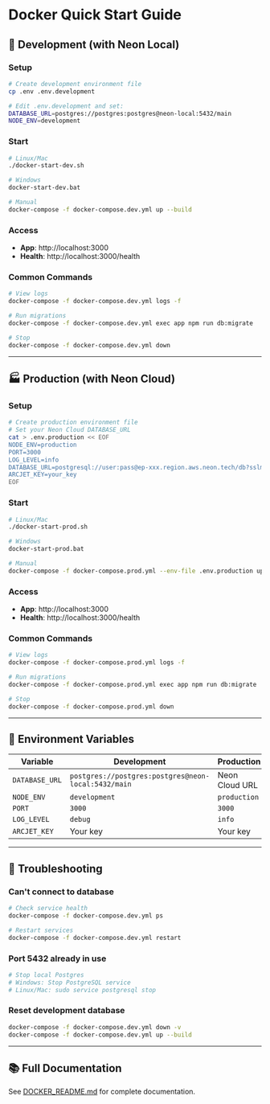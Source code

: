 # Docker Quick Start Guide

## 🚀 Development (with Neon Local)

### Setup
```bash
# Create development environment file
cp .env .env.development

# Edit .env.development and set:
DATABASE_URL=postgres://postgres:postgres@neon-local:5432/main
NODE_ENV=development
```

### Start
```bash
# Linux/Mac
./docker-start-dev.sh

# Windows
docker-start-dev.bat

# Manual
docker-compose -f docker-compose.dev.yml up --build
```

### Access
- **App**: http://localhost:3000
- **Health**: http://localhost:3000/health

### Common Commands
```bash
# View logs
docker-compose -f docker-compose.dev.yml logs -f

# Run migrations
docker-compose -f docker-compose.dev.yml exec app npm run db:migrate

# Stop
docker-compose -f docker-compose.dev.yml down
```

---

## 🏭 Production (with Neon Cloud)

### Setup
```bash
# Create production environment file
# Set your Neon Cloud DATABASE_URL
cat > .env.production << EOF
NODE_ENV=production
PORT=3000
LOG_LEVEL=info
DATABASE_URL=postgresql://user:pass@ep-xxx.region.aws.neon.tech/db?sslmode=require
ARCJET_KEY=your_key
EOF
```

### Start
```bash
# Linux/Mac
./docker-start-prod.sh

# Windows
docker-start-prod.bat

# Manual
docker-compose -f docker-compose.prod.yml --env-file .env.production up --build -d
```

### Access
- **App**: http://localhost:3000
- **Health**: http://localhost:3000/health

### Common Commands
```bash
# View logs
docker-compose -f docker-compose.prod.yml logs -f

# Run migrations
docker-compose -f docker-compose.prod.yml exec app npm run db:migrate

# Stop
docker-compose -f docker-compose.prod.yml down
```

---

## 📝 Environment Variables

| Variable | Development | Production |
|----------|-------------|------------|
| `DATABASE_URL` | `postgres://postgres:postgres@neon-local:5432/main` | Neon Cloud URL |
| `NODE_ENV` | `development` | `production` |
| `PORT` | `3000` | `3000` |
| `LOG_LEVEL` | `debug` | `info` |
| `ARCJET_KEY` | Your key | Your key |

---

## 🔧 Troubleshooting

### Can't connect to database
```bash
# Check service health
docker-compose -f docker-compose.dev.yml ps

# Restart services
docker-compose -f docker-compose.dev.yml restart
```

### Port 5432 already in use
```bash
# Stop local Postgres
# Windows: Stop PostgreSQL service
# Linux/Mac: sudo service postgresql stop
```

### Reset development database
```bash
docker-compose -f docker-compose.dev.yml down -v
docker-compose -f docker-compose.dev.yml up --build
```

---

## 📚 Full Documentation

See [DOCKER_README.md](./DOCKER_README.md) for complete documentation.
